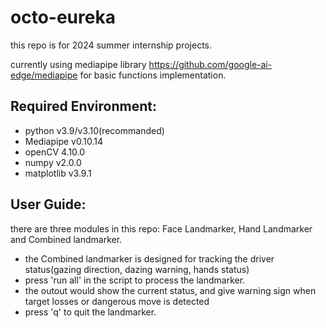 # octo-eureka

this repo is for 2024 summer internship projects.

currently using mediapipe library <https://github.com/google-ai-edge/mediapipe> for basic functions implementation.

## Required Environment:
- python v3.9/v3.10(recommanded)
- Mediapipe v0.10.14
- openCV 4.10.0
- numpy v2.0.0
- matplotlib v3.9.1

## User Guide:
there are three modules in this repo: Face Landmarker, Hand Landmarker and Combined landmarker.

- the Combined landmarker is designed for tracking the driver status(gazing direction, dazing warning, hands status)
- press 'run all' in the script to process the landmarker.
- the outout would show the current status, and give warning sign when target losses or dangerous move is detected
- press 'q' to quit the landmarker.
